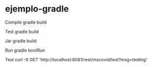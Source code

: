 # ejemplo-gradle

Compile
gradle build

Test
gradle build

Jar
gradle build

Run
gradle bootRun

Test
curl -X GET 'http://localhost:8081/rest/mscovid/test?msg=testing'